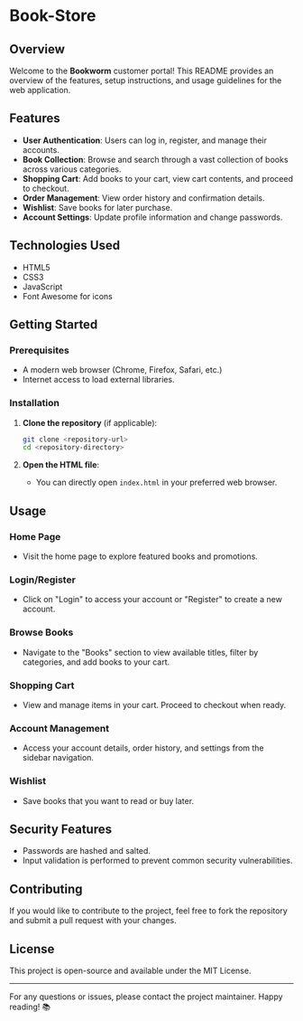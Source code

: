 
# Book-Store

## Overview

Welcome to the **Bookworm** customer portal! This README provides an overview of the features, setup instructions, and usage guidelines for the web application.

## Features

- **User Authentication**: Users can log in, register, and manage their accounts.
- **Book Collection**: Browse and search through a vast collection of books across various categories.
- **Shopping Cart**: Add books to your cart, view cart contents, and proceed to checkout.
- **Order Management**: View order history and confirmation details.
- **Wishlist**: Save books for later purchase.
- **Account Settings**: Update profile information and change passwords.

## Technologies Used

- HTML5
- CSS3
- JavaScript
- Font Awesome for icons

## Getting Started

### Prerequisites

- A modern web browser (Chrome, Firefox, Safari, etc.)
- Internet access to load external libraries.

### Installation

1. **Clone the repository** (if applicable):
   ```bash
   git clone <repository-url>
   cd <repository-directory>
   ```

2. **Open the HTML file**:
   - You can directly open `index.html` in your preferred web browser.

## Usage

### Home Page

- Visit the home page to explore featured books and promotions.

### Login/Register

- Click on "Login" to access your account or "Register" to create a new account.

### Browse Books

- Navigate to the "Books" section to view available titles, filter by categories, and add books to your cart.

### Shopping Cart

- View and manage items in your cart. Proceed to checkout when ready.

### Account Management

- Access your account details, order history, and settings from the sidebar navigation.

### Wishlist

- Save books that you want to read or buy later.

## Security Features

- Passwords are hashed and salted.
- Input validation is performed to prevent common security vulnerabilities.

## Contributing

If you would like to contribute to the project, feel free to fork the repository and submit a pull request with your changes.

## License

This project is open-source and available under the MIT License.

---

For any questions or issues, please contact the project maintainer. Happy reading! 📚
